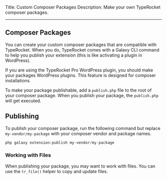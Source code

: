 Title: Custom Composer Packages
Description: Make your own TypeRocket composer packages. 

---

## Composer Packages

You can create your custom composer packages that are compatible with TypeRocket. When you do, TypeRocket comes with a Galaxy CLI command to help you publish your extension (this is like activating a plugin in WordPress).

If you are using the TypeRocket Pro WordPress plugin, you should make your packages WordPress plugins. This feature is designed for composer installations.

To make your package publishable, add a `publish.php` file to the root of your composer package. When you publish your package, the `publish.php` will get executed.

## Publishing

To publish your composer package, run the following command but replace `my-vendor/my-package` with your composer vendor and package names.

```php
php galaxy extension:publish my-vendor/my-package
```

### Working with Files

When publishing your package, you may want to work with files. You can use the `tr_file()` helper to copy and update files.


